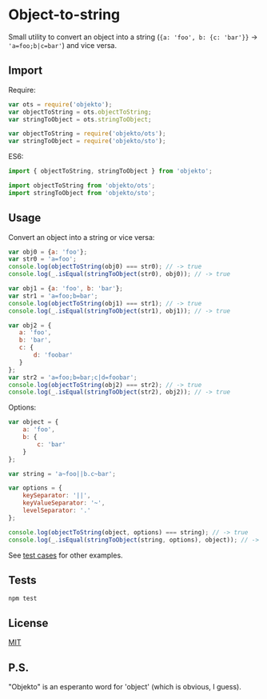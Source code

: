 # Object-to-string

Small utility to convert an object into a string (`{a: 'foo', b: {c: 'bar'}}` -> `'a=foo;b|c=bar'`) and vice versa.

## Import
Require:
```js
var ots = require('objekto');
var objectToString = ots.objectToString;
var stringToObject = ots.stringToObject;
```
```js
var objectToString = require('objekto/ots');
var stringToObject = require('objekto/sto');
```

ES6:
```js
import { objectToString, stringToObject } from 'objekto';
```
```js
import objectToString from 'objekto/ots';
import stringToObject from 'objekto/sto';
```

## Usage
Convert an object into a string or vice versa:
```js
var obj0 = {a: 'foo'};
var str0 = 'a=foo';
console.log(objectToString(obj0) === str0); // -> true
console.log(_.isEqual(stringToObject(str0), obj0)); // -> true

var obj1 = {a: 'foo', b: 'bar'};
var str1 = 'a=foo;b=bar';
console.log(objectToString(obj1) === str1); // -> true
console.log(_.isEqual(stringToObject(str1), obj1)); // -> true

var obj2 = {
   a: 'foo',
   b: 'bar',
   c: {
       d: 'foobar'
   }
};
var str2 = 'a=foo;b=bar;c|d=foobar';
console.log(objectToString(obj2) === str2); // -> true
console.log(_.isEqual(stringToObject(str2), obj2)); // -> true
```
Options:
```js
var object = {
    a: 'foo',
    b: {
        c: 'bar'
    }
};

var string = 'a~foo||b.c~bar';

var options = {
    keySeparator: '||',
    keyValueSeparator: '~',
    levelSeparator: '.'
};

console.log(objectToString(object, options) === string); // -> true
console.log(_.isEqual(stringToObject(string, options), object)); // -> true

```
See [test cases](https://github.com/dmitry-korolev/objekto/blob/master/__tests__/index.js) for other examples.

## Tests
```
npm test
```

## License
[MIT](https://github.com/dmitry-korolev/objekto/blob/master/LICENSE.md)

## P.S.
"Objekto" is an esperanto word for 'object' (which is obvious, I guess).
